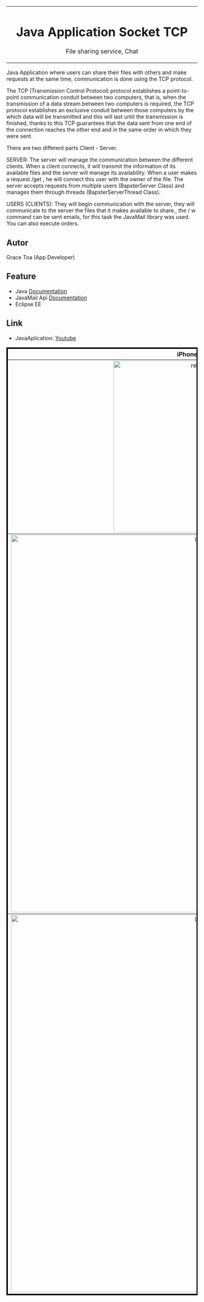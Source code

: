 
<table align="center"><tr><td align="center" width="9999">

# Java Application Socket TCP

File sharing service, Chat
</td></tr></table>


Java Application where users can share their files with others and make requests at the same time, communication is done using the TCP protocol.

The TCP (Transmission Control Protocol) protocol establishes a point-to-point communication conduit between two computers, that is, when the transmission of a data stream between two computers is required, the TCP protocol establishes an exclusive conduit between those computers by the which data will be transmitted and this will last until the transmission is finished, thanks to this TCP guarantees that the data sent from one end of the connection reaches the other end and in the same order in which they were sent.

There are two different parts Client - Server.

SERVER: The server will manage the communication between the different clients.
When a client connects, it will transmit the information of its available files and the server will manage its availability.
When a user makes a request /get <filename>, he will connect this user with the owner of the file. The server accepts requests from multiple users (BapsterServer Class) and manages them through threads (BapsterServerThread Class).
   
USERS (CLIENTS): They will begin communication with the server, they will communicate to the server the files that it makes available to share.,  the / w command can be sent emails, for this task the JavaMail library was used.  You can also execute orders.
   

## Autor
Grace Toa (App Developer)

## Feature
- Java [Documentation](https://docs.oracle.com/en/java/)
- JavaMail Api [Documentation](https://javaee.github.io/javamail/docs/api/)
- Eclipse EE

## Link
- JavaAplication: [Youtube]()

<table border="3" bordercolor="black" align="center"width="9999">
    <tr>
        <th> iPhone 8 12-2 </th> 
    </tr>
      
<tr align="center">
     <td ><img src="https://user-images.githubusercontent.com/10947013/65537143-f7b1d200-df04-11e9-8f39-431a63c35e7c.PNG"             width="450" alt="register"></td>          
            </tr>
     <tr  align="center">
        <td><img src="https://user-images.githubusercontent.com/10947013/65537220-2039cc00-df05-11e9-8bce-80e6eb0a1c0b.PNG" 
            width="990" alt="login"  </td>
</tr>
     <tr  align="center">
        <td><img src="https://user-images.githubusercontent.com/10947013/65537310-47909900-df05-11e9-9f17-01ecf07e4a29.PNG" 
            width="990" alt="login"  </td>
</tr>
</table>
